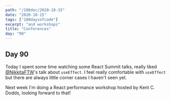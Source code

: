 ```yaml
---
path: "/100doc/2020-10-15"
date: "2020-10-15"
tags: ["100daysofcode"]
excerpt: "and workshops"
title: "Conferences"
day: "90"
---
```


## Day 90

Today I spent some time watching some React Summit talks, really liked [@NikkitaFTW](https://twitter.com/nikkitaftw)'s talk about `useEffect`. I feel really comfortable with `useEffect` but there are always little corner cases I haven't seen yet.

Next week I'm doing a React performance workshop hosted by Kent C. Dodds, looking forward to that!